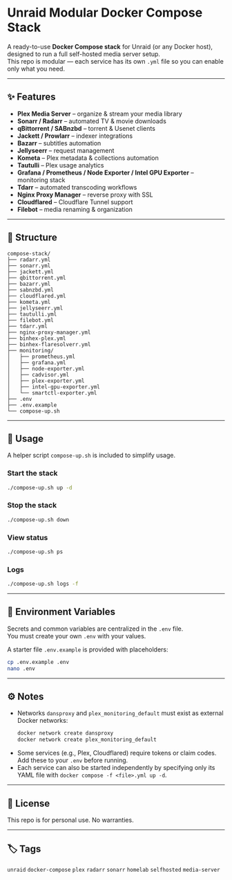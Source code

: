 # Unraid Modular Docker Compose Stack

A ready-to-use **Docker Compose stack** for Unraid (or any Docker host), designed to run a full self-hosted media server setup.  
This repo is modular — each service has its own `.yml` file so you can enable only what you need.

---

## ✨ Features

- **Plex Media Server** – organize & stream your media library  
- **Sonarr / Radarr** – automated TV & movie downloads  
- **qBittorrent / SABnzbd** – torrent & Usenet clients  
- **Jackett / Prowlarr** – indexer integrations  
- **Bazarr** – subtitles automation  
- **Jellyseerr** – request management  
- **Kometa** – Plex metadata & collections automation  
- **Tautulli** – Plex usage analytics  
- **Grafana / Prometheus / Node Exporter / Intel GPU Exporter** – monitoring stack  
- **Tdarr** – automated transcoding workflows  
- **Nginx Proxy Manager** – reverse proxy with SSL  
- **Cloudflared** – Cloudflare Tunnel support  
- **Filebot** – media renaming & organization  

---

## 📂 Structure

```
compose-stack/
├── radarr.yml
├── sonarr.yml
├── jackett.yml
├── qbittorrent.yml
├── bazarr.yml
├── sabnzbd.yml
├── cloudflared.yml
├── kometa.yml
├── jellyseerr.yml
├── tautulli.yml
├── filebot.yml
├── tdarr.yml
├── nginx-proxy-manager.yml
├── binhex-plex.yml
├── binhex-flaresolverr.yml
├── monitoring/
│   ├── prometheus.yml
│   ├── grafana.yml
│   ├── node-exporter.yml
│   ├── cadvisor.yml
│   ├── plex-exporter.yml
│   ├── intel-gpu-exporter.yml
│   └── smartctl-exporter.yml
├── .env
├── .env.example
└── compose-up.sh
```

---

## 🚀 Usage

A helper script `compose-up.sh` is included to simplify usage.

### Start the stack
```bash
./compose-up.sh up -d
```

### Stop the stack
```bash
./compose-up.sh down
```

### View status
```bash
./compose-up.sh ps
```

### Logs
```bash
./compose-up.sh logs -f
```

---

## 🔑 Environment Variables

Secrets and common variables are centralized in the `.env` file.  
You must create your own `.env` with your values.  

A starter file `.env.example` is provided with placeholders:

```bash
cp .env.example .env
nano .env
```

---

## ⚙️ Notes

- Networks `dansproxy` and `plex_monitoring_default` must exist as external Docker networks:
  ```bash
  docker network create dansproxy
  docker network create plex_monitoring_default
  ```
- Some services (e.g., Plex, Cloudflared) require tokens or claim codes. Add these to your `.env` before running.  
- Each service can also be started independently by specifying only its YAML file with `docker compose -f <file>.yml up -d`.  

---

## 📜 License

This repo is for personal use. No warranties.  

---

## 🏷️ Tags

`unraid` `docker-compose` `plex` `radarr` `sonarr` `homelab` `selfhosted` `media-server`
